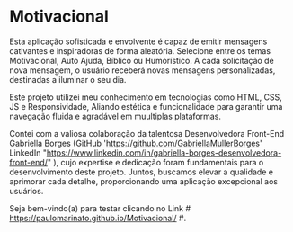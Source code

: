 # Motivacional

Esta aplicação sofisticada e envolvente é capaz de emitir mensagens cativantes e inspiradoras de forma aleatória. 
Selecione entre os temas Motivacional, Auto Ajuda, Bíblico ou Humorístico. A cada solicitação de nova mensagem, o usuário receberá novas mensagens personalizadas, destinadas a iluminar o seu dia.

Este projeto utilizei meu conhecimento em tecnologias como HTML, CSS, JS e Responsividade, Aliando estética e funcionalidade para garantir uma navegação fluida e agradável em muultiplas plataformas.

Contei com a valiosa colaboração da talentosa Desenvolvedora Front-End Gabriella Borges (GitHub 'https://github.com/GabriellaMullerBorges' LinkedIn "https://www.linkedin.com/in/gabriella-borges-desenvolvedora-front-end/" ), cujo expertise e dedicação foram fundamentais para o desenvolvimento deste projeto. Juntos, buscamos elevar a qualidade e aprimorar cada detalhe, proporcionando uma aplicação excepcional aos usuários.

Seja bem-vindo(a) para testar clicando no Link # https://paulomarinato.github.io/Motivacional/ #.










